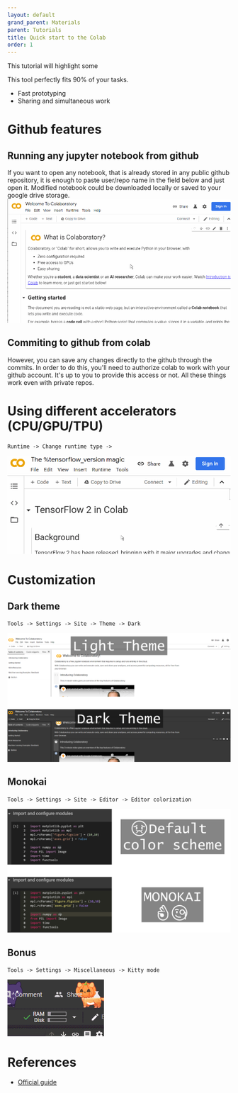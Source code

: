 ```yaml
---
layout: default
grand_parent: Materials
parent: Tutorials
title: Quick start to the Colab
order: 1
---
```


This tutorial will highlight some 

This tool perfectly fits 90% of your tasks.
* Fast prototyping
* Sharing and simultaneous work



# Github features
## Running any jupyter notebook from github
If you want to open any notebook, that is already stored in any public github repository, it is enough to paste user/repo name in the field below and just open it. Modified notebook could be downloaded locally or saved to your google drive storage. 
![](./colab_github.gif)

## Commiting to github from colab
However, you can save any changes directly to the github through the commits. In order to do this, you'll need to authorize colab to work with your github account. It's up to you to provide this access or not. All these things work even with private repos.

# Using different accelerators (CPU/GPU/TPU)

`Runtime -> Change runtime type -> `

![](./colab_runtime.gif)

# Customization

## Dark theme

`Tools -> Settings -> Site -> Theme -> Dark`

![](./colab_theme.png)

## Monokai 

`Tools -> Settings -> Site -> Editor -> Editor colorization`

![](./colab_font.png)

## Bonus

`Tools -> Settings -> Miscellaneous -> Kitty mode`

![](./colab_cat.gif)

# References
* [Official guide](https://colab.research.google.com/notebooks/intro.ipynb#scrollTo=GJBs_flRovLc)
